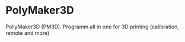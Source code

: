# PolyMaker3D
PollyMaker3D (PM3D). Programm all in one for 3D printing (calibration, remote and more)
